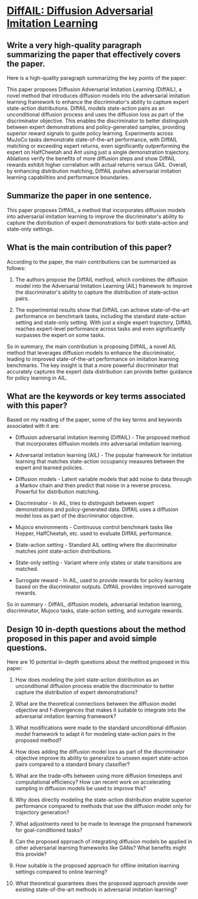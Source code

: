 # [DiffAIL: Diffusion Adversarial Imitation Learning](https://arxiv.org/abs/2312.06348)

## Write a very high-quality paragraph summarizing the paper that effectively covers the paper.

 Here is a high-quality paragraph summarizing the key points of the paper:

This paper proposes Diffusion Adversarial Imitation Learning (DiffAIL), a novel method that introduces diffusion models into the adversarial imitation learning framework to enhance the discriminator's ability to capture expert state-action distributions. DiffAIL models state-action pairs as an unconditional diffusion process and uses the diffusion loss as part of the discriminator objective. This enables the discriminator to better distinguish between expert demonstrations and policy-generated samples, providing superior reward signals to guide policy learning. Experiments across MuJoCo tasks demonstrate state-of-the-art performance, with DiffAIL matching or exceeding expert returns, even significantly outperforming the expert on HalfCheetah and Ant using just a single demonstration trajectory. Ablations verify the benefits of more diffusion steps and show DiffAIL rewards exhibit higher correlation with actual returns versus GAIL. Overall, by enhancing distribution matching, DiffAIL pushes adversarial imitation learning capabilities and performance boundaries.


## Summarize the paper in one sentence.

 This paper proposes DiffAIL, a method that incorporates diffusion models into adversarial imitation learning to improve the discriminator's ability to capture the distribution of expert demonstrations for both state-action and state-only settings.


## What is the main contribution of this paper?

 According to the paper, the main contributions can be summarized as follows:

1. The authors propose the DiffAIL method, which combines the diffusion model into the Adversarial Imitation Learning (AIL) framework to improve the discriminator's ability to capture the distribution of state-action pairs. 

2. The experimental results show that DiffAIL can achieve state-of-the-art performance on benchmark tasks, including the standard state-action setting and state-only setting. With just a single expert trajectory, DiffAIL reaches expert-level performance across tasks and even significantly surpasses the expert on some tasks.

So in summary, the main contribution is proposing DiffAIL, a novel AIL method that leverages diffusion models to enhance the discriminator, leading to improved state-of-the-art performance on imitation learning benchmarks. The key insight is that a more powerful discriminator that accurately captures the expert data distribution can provide better guidance for policy learning in AIL.


## What are the keywords or key terms associated with this paper?

 Based on my reading of the paper, some of the key terms and keywords associated with it are:

- Diffusion adversarial imitation learning (DiffAIL) - The proposed method that incorporates diffusion models into adversarial imitation learning.

- Adversarial imitation learning (AIL) - The popular framework for imitation learning that matches state-action occupancy measures between the expert and learned policies. 

- Diffusion models - Latent variable models that add noise to data through a Markov chain and then predict that noise in a reverse process. Powerful for distribution matching.

- Discriminator - In AIL, tries to distinguish between expert demonstrations and policy-generated data. DiffAIL uses a diffusion model loss as part of the discriminator objective.

- Mujoco environments - Continuous control benchmark tasks like Hopper, HalfCheetah, etc. used to evaluate DiffAIL performance.  

- State-action setting - Standard AIL setting where the discriminator matches joint state-action distributions.

- State-only setting - Variant where only states or state transitions are matched. 

- Surrogate reward - In AIL, used to provide rewards for policy learning based on the discriminator outputs. DiffAIL provides improved surrogate rewards.

So in summary - DiffAIL, diffusion models, adversarial imitation learning, discriminator, Mujoco tasks, state-action setting, and surrogate rewards.


## Design 10 in-depth questions about the method proposed in this paper and avoid simple questions.

 Here are 10 potential in-depth questions about the method proposed in this paper:

1. How does modeling the joint state-action distribution as an unconditional diffusion process enable the discriminator to better capture the distribution of expert demonstrations? 

2. What are the theoretical connections between the diffusion model objective and f-divergences that makes it suitable to integrate into the adversarial imitation learning framework?

3. What modifications were made to the standard unconditional diffusion model framework to adapt it for modeling state-action pairs in the proposed method? 

4. How does adding the diffusion model loss as part of the discriminator objective improve its ability to generalize to unseen expert state-action pairs compared to a standard binary classifier?

5. What are the trade-offs between using more diffusion timesteps and computational efficiency? How can recent work on accelerating sampling in diffusion models be used to improve this?

6. Why does directly modeling the state-action distribution enable superior performance compared to methods that use the diffusion model only for trajectory generation?

7. What adjustments need to be made to leverage the proposed framework for goal-conditioned tasks?

8. Can the proposed approach of integrating diffusion models be applied in other adversarial learning frameworks like GANs? What benefits might this provide?

9. How suitable is the proposed approach for offline imitation learning settings compared to online learning?

10. What theoretical guarantees does the proposed approach provide over existing state-of-the-art methods in adversarial imitation learning?

